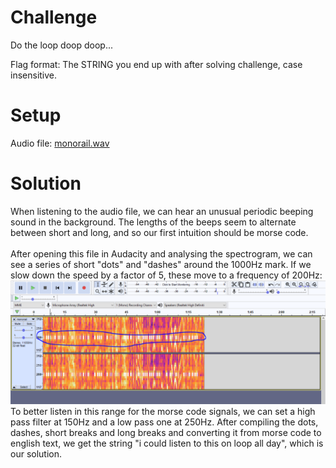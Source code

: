 # Challenge
Do the loop doop doop...

Flag format: The STRING you end up with after solving challenge, case insensitive.  
  
# Setup
Audio file: [monorail.wav](monorail.wav)

# Solution
When listening to the audio file, we can hear an unusual periodic beeping sound in the background. The lengths of the beeps seem to alternate between short and long, and so our first intuition should be morse code.<br><br>
After opening this file in Audacity and analysing the spectrogram, we can see a series of short "dots" and "dashes" around the 1000Hz mark. If we slow down the speed by a factor of 5, these move to a frequency of 200Hz:<br>
![Spectrogram after 0.2 of speed](spectrogram.png)
<br>To better listen in this range for the morse code signals, we can set a high pass filter at 150Hz and a low pass one at 250Hz. After compiling the dots, dashes, short breaks and long breaks and converting it from morse code to english text, we get the string "i could listen to this on loop all day", which is our solution.
